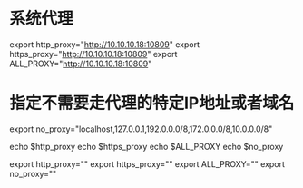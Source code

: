 # 系统代理

export http_proxy="http://10.10.10.18:10809"
export https_proxy="http://10.10.10.18:10809"
export ALL_PROXY="http://10.10.10.18:10809"
 
# 指定不需要走代理的特定IP地址或者域名
export no_proxy="localhost,127.0.0.1,192.0.0.0/8,172.0.0.0/8,10.0.0.0/8"

echo $http_proxy
echo $https_proxy
echo $ALL_PROXY
echo $no_proxy


export http_proxy=""
export https_proxy=""
export ALL_PROXY=""
export no_proxy=""

